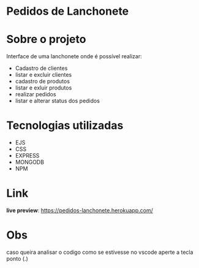 # Pedidos de Lanchonete

# Sobre o projeto

Interface de uma lanchonete onde é possível realizar:
- Cadastro de clientes
- listar e excluir clientes
- cadastro de produtos
- listar e exluir produtos
- realizar pedidos
- listar e alterar status dos pedidos  

# Tecnologias utilizadas
- EJS
- CSS
- EXPRESS
- MONGODB
- NPM


# Link
**live preview**: https://pedidos-lanchonete.herokuapp.com/


# Obs
caso queira analisar o codigo como se estivesse no vscode aperte a tecla ponto (.)
